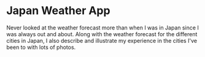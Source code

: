 # Japan Weather App

Never looked at the weather forecast more than when I was in Japan since I was always out and about. Along with the weather forecast for the different cities in Japan, I also describe and illustrate my experience in the cities I've been to with lots of photos.
